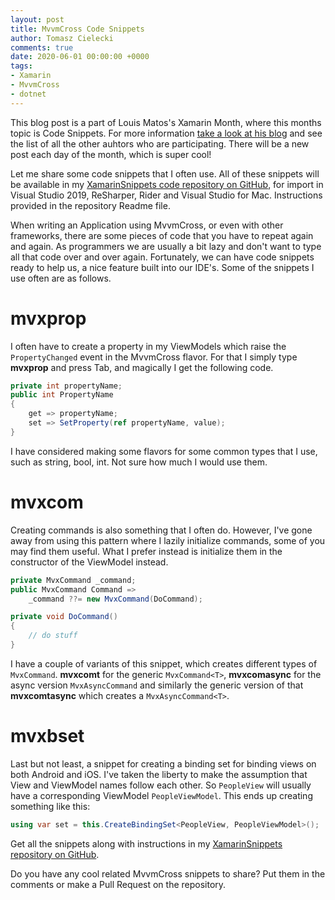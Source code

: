 ```yaml
---
layout: post
title: MvvmCross Code Snippets
author: Tomasz Cielecki
comments: true
date: 2020-06-01 00:00:00 +0000
tags:
- Xamarin
- MvvmCross
- dotnet
---
```


This blog post is a part of Louis Matos's Xamarin Month, where this months topic is Code Snippets. For more information [take a look at his blog][lmts] and see the list of all the other auhtors who are participating. There will be a new post each day of the month, which is super cool!

Let me share some code snippets that I often use. All of these snippets will be available in my [XamarinSnippets code repository on GitHub][snippets], for import in Visual Studio 2019, ReSharper, Rider and Visual Studio for Mac. Instructions provided in the repository Readme file.

When writing an Application using MvvmCross, or even with other frameworks, there are some pieces of code that you have to repeat again and again. As programmers we are usually a bit lazy and don't want to type all that code over and over again. Fortunately, we can have code snippets ready to help us, a nice feature built into our IDE's. Some of the snippets I use often are as follows.

# mvxprop

I often have to create a property in my ViewModels which raise the `PropertyChanged` event in the MvvmCross flavor. For that I simply type **mvxprop** and press Tab, and magically I get the following code.

```csharp
private int propertyName;
public int PropertyName
{
    get => propertyName;
    set => SetProperty(ref propertyName, value);
}
```

I have considered making some flavors for some common types that I use, such as string, bool, int. Not sure how much I would use them.

# mvxcom

Creating commands is also something that I often do. However, I've gone away from using this pattern where I lazily initialize commands, some of you may find them useful. What I prefer instead is initialize them in the constructor of the ViewModel instead.

```csharp
private MvxCommand _command;
public MvxCommand Command =>
    _command ??= new MvxCommand(DoCommand);

private void DoCommand()
{
    // do stuff
}
```

I have a couple of variants of this snippet, which creates different types of `MvxCommand`. **mvxcomt** for the generic `MvxCommand<T>`, **mvxcomasync** for the async version `MvxAsyncCommand` and similarly the generic version of that **mvxcomtasync** which creates a `MvxAsyncCommand<T>`.

# mvxbset

Last but not least, a snippet for creating a binding set for binding views on both Android and iOS. I've taken the liberty to make the assumption that View and ViewModel names follow each other. So `PeopleView` will usually have a corresponding ViewModel `PeopleViewModel`. This ends up creating something like this:

```csharp
using var set = this.CreateBindingSet<PeopleView, PeopleViewModel>();
```

Get all the snippets along with instructions in my [XamarinSnippets repository on GitHub][snippets].

Do you have any cool related MvvmCross snippets to share? Put them in the comments or make a Pull Request on the repository.

[lmts]: https://luismts.com/code-snippetss-xamarin-month/# "Louis Matos - Xamarin Month - Code Snippets"
[snippets]: https://github.com/Cheesebaron/XamarinSnippets "XamarinSnippets code repository on GitHub"
